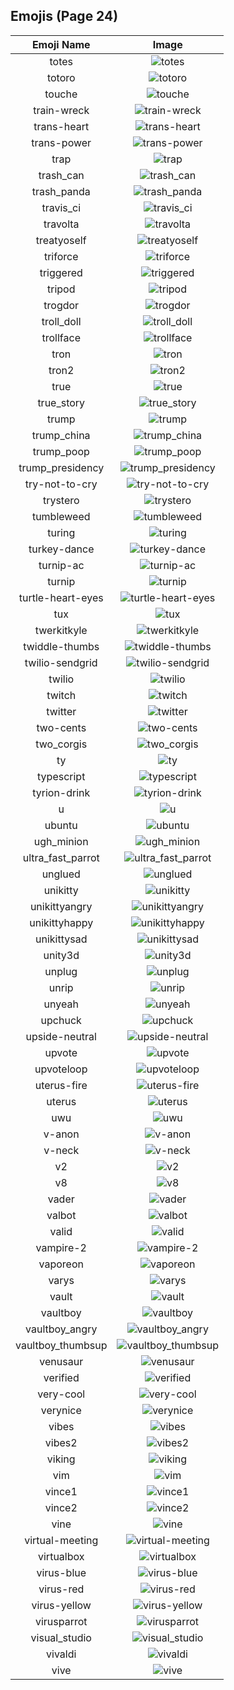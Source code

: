 
  ## Emojis (Page 24)
  |Emoji Name|Image|
  | :-: | :-: |
  |totes| ![totes](/emojis/denverdevs/totes.gif)|
  |totoro| ![totoro](/emojis/denverdevs/totoro.gif)|
  |touche| ![touche](/emojis/denverdevs/touche.png)|
  |train-wreck| ![train-wreck](/emojis/denverdevs/train-wreck.gif)|
  |trans-heart| ![trans-heart](/emojis/denverdevs/trans-heart.png)|
  |trans-power| ![trans-power](/emojis/denverdevs/trans-power.png)|
  |trap| ![trap](/emojis/denverdevs/trap.png)|
  |trash_can| ![trash_can](/emojis/denverdevs/trash_can.png)|
  |trash_panda| ![trash_panda](/emojis/denverdevs/trash_panda.jpg)|
  |travis_ci| ![travis_ci](/emojis/denverdevs/travis_ci.png)|
  |travolta| ![travolta](/emojis/denverdevs/travolta.gif)|
  |treatyoself| ![treatyoself](/emojis/denverdevs/treatyoself.gif)|
  |triforce| ![triforce](/emojis/denverdevs/triforce.png)|
  |triggered| ![triggered](/emojis/denverdevs/triggered.gif)|
  |tripod| ![tripod](/emojis/denverdevs/tripod.png)|
  |trogdor| ![trogdor](/emojis/denverdevs/trogdor.gif)|
  |troll_doll| ![troll_doll](/emojis/denverdevs/troll_doll.png)|
  |trollface| ![trollface](/emojis/denverdevs/trollface.png)|
  |tron| ![tron](/emojis/denverdevs/tron.png)|
  |tron2| ![tron2](/emojis/denverdevs/tron2.jpg)|
  |true| ![true](/emojis/denverdevs/true.png)|
  |true_story| ![true_story](/emojis/denverdevs/true_story.png)|
  |trump| ![trump](/emojis/denverdevs/trump.png)|
  |trump_china| ![trump_china](/emojis/denverdevs/trump_china.png)|
  |trump_poop| ![trump_poop](/emojis/denverdevs/trump_poop.png)|
  |trump_presidency| ![trump_presidency](/emojis/denverdevs/trump_presidency.png)|
  |try-not-to-cry| ![try-not-to-cry](/emojis/denverdevs/try-not-to-cry.gif)|
  |trystero| ![trystero](/emojis/denverdevs/trystero.png)|
  |tumbleweed| ![tumbleweed](/emojis/denverdevs/tumbleweed.gif)|
  |turing| ![turing](/emojis/denverdevs/turing.png)|
  |turkey-dance| ![turkey-dance](/emojis/denverdevs/turkey-dance.gif)|
  |turnip-ac| ![turnip-ac](/emojis/denverdevs/turnip-ac.png)|
  |turnip| ![turnip](/emojis/denverdevs/turnip.png)|
  |turtle-heart-eyes| ![turtle-heart-eyes](/emojis/denverdevs/turtle-heart-eyes.png)|
  |tux| ![tux](/emojis/denverdevs/tux.png)|
  |twerkitkyle| ![twerkitkyle](/emojis/denverdevs/twerkitkyle.gif)|
  |twiddle-thumbs| ![twiddle-thumbs](/emojis/denverdevs/twiddle-thumbs.gif)|
  |twilio-sendgrid| ![twilio-sendgrid](/emojis/denverdevs/twilio-sendgrid.gif)|
  |twilio| ![twilio](/emojis/denverdevs/twilio.png)|
  |twitch| ![twitch](/emojis/denverdevs/twitch.png)|
  |twitter| ![twitter](/emojis/denverdevs/twitter.png)|
  |two-cents| ![two-cents](/emojis/denverdevs/two-cents.png)|
  |two_corgis| ![two_corgis](/emojis/denverdevs/two_corgis.png)|
  |ty| ![ty](/emojis/denverdevs/ty.png)|
  |typescript| ![typescript](/emojis/denverdevs/typescript.png)|
  |tyrion-drink| ![tyrion-drink](/emojis/denverdevs/tyrion-drink.gif)|
  |u| ![u](/emojis/denverdevs/u.jpg)|
  |ubuntu| ![ubuntu](/emojis/denverdevs/ubuntu.png)|
  |ugh_minion| ![ugh_minion](/emojis/denverdevs/ugh_minion.png)|
  |ultra_fast_parrot| ![ultra_fast_parrot](/emojis/denverdevs/ultra_fast_parrot.gif)|
  |unglued| ![unglued](/emojis/denverdevs/unglued.png)|
  |unikitty| ![unikitty](/emojis/denverdevs/unikitty.png)|
  |unikittyangry| ![unikittyangry](/emojis/denverdevs/unikittyangry.gif)|
  |unikittyhappy| ![unikittyhappy](/emojis/denverdevs/unikittyhappy.png)|
  |unikittysad| ![unikittysad](/emojis/denverdevs/unikittysad.png)|
  |unity3d| ![unity3d](/emojis/denverdevs/unity3d.png)|
  |unplug| ![unplug](/emojis/denverdevs/unplug.png)|
  |unrip| ![unrip](/emojis/denverdevs/unrip.gif)|
  |unyeah| ![unyeah](/emojis/denverdevs/unyeah.png)|
  |upchuck| ![upchuck](/emojis/denverdevs/upchuck.png)|
  |upside-neutral| ![upside-neutral](/emojis/denverdevs/upside-neutral.png)|
  |upvote| ![upvote](/emojis/denverdevs/upvote.png)|
  |upvoteloop| ![upvoteloop](/emojis/denverdevs/upvoteloop.gif)|
  |uterus-fire| ![uterus-fire](/emojis/denverdevs/uterus-fire.png)|
  |uterus| ![uterus](/emojis/denverdevs/uterus.gif)|
  |uwu| ![uwu](/emojis/denverdevs/uwu.png)|
  |v-anon| ![v-anon](/emojis/denverdevs/v-anon.png)|
  |v-neck| ![v-neck](/emojis/denverdevs/v-neck.png)|
  |v2| ![v2](/emojis/denverdevs/v2.png)|
  |v8| ![v8](/emojis/denverdevs/v8.png)|
  |vader| ![vader](/emojis/denverdevs/vader.png)|
  |valbot| ![valbot](/emojis/denverdevs/valbot.gif)|
  |valid| ![valid](/emojis/denverdevs/valid.png)|
  |vampire-2| ![vampire-2](/emojis/denverdevs/vampire-2.gif)|
  |vaporeon| ![vaporeon](/emojis/denverdevs/vaporeon.gif)|
  |varys| ![varys](/emojis/denverdevs/varys.png)|
  |vault| ![vault](/emojis/denverdevs/vault.png)|
  |vaultboy| ![vaultboy](/emojis/denverdevs/vaultboy.jpg)|
  |vaultboy_angry| ![vaultboy_angry](/emojis/denverdevs/vaultboy_angry.jpg)|
  |vaultboy_thumbsup| ![vaultboy_thumbsup](/emojis/denverdevs/vaultboy_thumbsup.jpg)|
  |venusaur| ![venusaur](/emojis/denverdevs/venusaur.png)|
  |verified| ![verified](/emojis/denverdevs/verified.png)|
  |very-cool| ![very-cool](/emojis/denverdevs/very-cool.png)|
  |verynice| ![verynice](/emojis/denverdevs/verynice.jpg)|
  |vibes| ![vibes](/emojis/denverdevs/vibes.png)|
  |vibes2| ![vibes2](/emojis/denverdevs/vibes2.png)|
  |viking| ![viking](/emojis/denverdevs/viking.png)|
  |vim| ![vim](/emojis/denverdevs/vim.png)|
  |vince1| ![vince1](/emojis/denverdevs/vince1.png)|
  |vince2| ![vince2](/emojis/denverdevs/vince2.png)|
  |vine| ![vine](/emojis/denverdevs/vine.png)|
  |virtual-meeting| ![virtual-meeting](/emojis/denverdevs/virtual-meeting.png)|
  |virtualbox| ![virtualbox](/emojis/denverdevs/virtualbox.png)|
  |virus-blue| ![virus-blue](/emojis/denverdevs/virus-blue.gif)|
  |virus-red| ![virus-red](/emojis/denverdevs/virus-red.gif)|
  |virus-yellow| ![virus-yellow](/emojis/denverdevs/virus-yellow.gif)|
  |virusparrot| ![virusparrot](/emojis/denverdevs/virusparrot.png)|
  |visual_studio| ![visual_studio](/emojis/denverdevs/visual_studio.png)|
  |vivaldi| ![vivaldi](/emojis/denverdevs/vivaldi.png)|
  |vive| ![vive](/emojis/denverdevs/vive.png)|
  